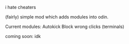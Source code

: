 i hate cheaters

(fairly) simple mod which adds modules into odin.

Current modules: 
Autokick
Block wrong clicks (terminals)

coming soon: idk

